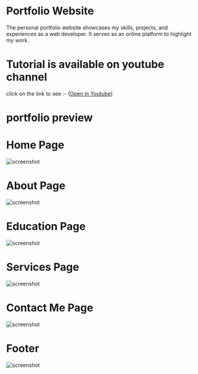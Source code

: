 # Portfolio Website

The personal portfolio website showcases my skills, projects, and experiences as a web developer. It serves as an online platform to highlight my work.

# Tutorial is available on youtube channel 
click on the link to see :- ([Open in Youtube](https://youtu.be/BtyURSWKxgM))


# portfolio preview

# Home Page
![screenshot](Home.png)

# About Page
![screenshot](About.png)

# Education Page
![screenshot](Education.png)

# Services Page
![screenshot](Services.png)

# Contact Me  Page
![screenshot](ContactMe.png)

# Footer
![screenshot](Footer.png)


